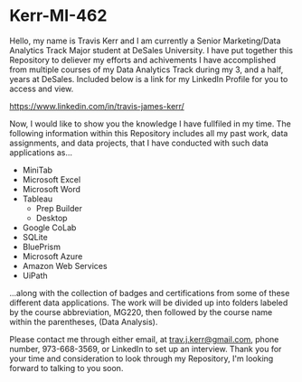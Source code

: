 # Kerr-MI-462
Hello, my name is Travis Kerr and I am currently a Senior Marketing/Data Analytics Track Major student at DeSales University. I have put together this Repository to deliever my efforts and achivements I have accomplished from multiple courses of my Data Analytics Track during my 3, and a half, years at DeSales. Included below is a link for my LinkedIn Profile for you to access and view.

https://www.linkedin.com/in/travis-james-kerr/

Now, I would like to show you the knowledge I have fullfiled in my time. The following information within this Repository includes all my past work, data assignments, and data projects, that I have conducted with such data applications as...
- MiniTab
- Microsoft Excel
- Microsoft Word
- Tableau
  - Prep Builder
  - Desktop
- Google CoLab
- SQLite
- BluePrism
- Microsoft Azure
- Amazon Web Services
- UiPath

...along with the collection of badges and certifications from some of these different data applications. The work will be divided up into folders labeled by the course abbreviation, MG220, then followed by the course name within the parentheses, (Data Analysis). 

Please contact me through either email, at trav.j.kerr@gmail.com, phone number, 973-668-3569, or LinkedIn to set up an interview. Thank you for your time and consideration to look through my Repository, I'm looking forward to talking to you soon. 
